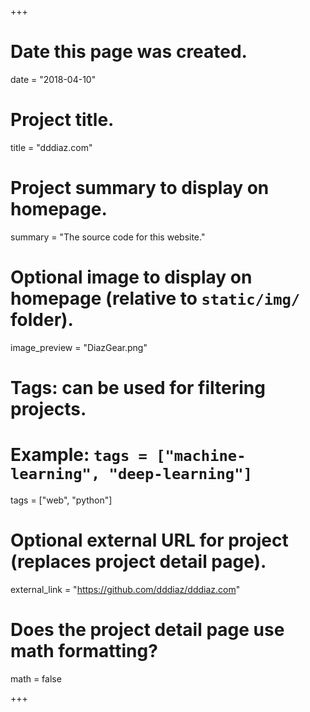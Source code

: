 +++
# Date this page was created.
date = "2018-04-10"

# Project title.
title = "dddiaz.com"

# Project summary to display on homepage.
summary = "The source code for this website."

# Optional image to display on homepage (relative to `static/img/` folder).
image_preview = "DiazGear.png"

# Tags: can be used for filtering projects.
# Example: `tags = ["machine-learning", "deep-learning"]`
tags = ["web", "python"]

# Optional external URL for project (replaces project detail page).
external_link = "https://github.com/dddiaz/dddiaz.com"

# Does the project detail page use math formatting?
math = false

+++

